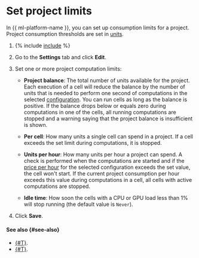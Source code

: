 # Set project limits

In {{ ml-platform-name }}, you can set up consumption limits for a project. Project consumption thresholds are set in [units](../../pricing.md#unit).

1. {% include [include](../../../_includes/datasphere/ui-find-project.md) %}
1. Go to the **Settings** tab and click **Edit**.
1. Set one or more project computation limits:

   * **Project balance**: The total number of units available for the project. Each execution of a cell will reduce the balance by the number of units that is needed to perform one second of computations in the selected [configuration](../../concepts/configurations.md). You can run cells as long as the balance is positive. If the balance drops below or equals zero during computations in one of the cells, all running computations are stopped and a warning saying that the project balance is insufficient is shown.

   * **Per cell**: How many units a single cell can spend in a project. If a cell exceeds the set limit during computations, it is stopped.

   * **Units per hour**: How many units per hour a project can spend. A check is performed when the computations are started and if the [price per hour](../../pricing.md#prices) for the selected configuration exceeds the set value, the cell won't start. If the current project consumption per hour exceeds this value during computations in a cell, all cells with active computations are stopped.

   * **Idle time**: How soon the cells with a CPU or GPU load less than 1% will stop running (the default value is `Never`).

1. Click **Save**.

#### See also {#see-also}

* [{#T}](install-dependencies.md).
* [{#T}](control-compute-resources.md).
